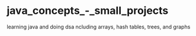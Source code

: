 # java_concepts_-_small_projects
learning java and doing dsa ncluding arrays, hash tables, trees, and graphs
